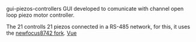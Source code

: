 gui-piezos-controllers
GUI developed to comunicate with channel open loop piezo motor controller.

The 21 controlls 21 piezos connected in a RS-485 network, for this, it uses the [newfocus8742 fork](https://github.com/silvana-cardoso/newfocus8742).  [Vue](https://github.com/vuejs/vue)
